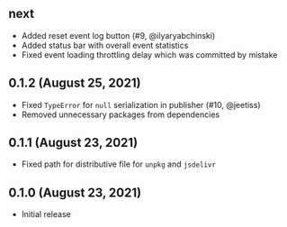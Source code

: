 ## next

- Added reset event log button (#9, @ilyaryabchinski)
- Added status bar with overall event statistics
- Fixed event loading throttling delay which was committed by mistake

## 0.1.2 (August 25, 2021)

- Fixed `TypeError` for `null` serialization in publisher (#10, @jeetiss)
- Removed unnecessary packages from dependencies

## 0.1.1 (August 23, 2021)

- Fixed path for distributive file for `unpkg` and `jsdelivr`

## 0.1.0 (August 23, 2021)

- Initial release
